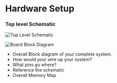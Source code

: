 # Hardware Setup

### Top level Schematic

![Top Level Schematic](https://cdn.discordapp.com/attachments/371689406823661570/842882954601824277/unknown.png)

![Board Block Diagram](https://cdn.discordapp.com/attachments/371689406823661570/843220247725080576/unknown.png)

- Overall Block diagram of your complete system.
- How would your wire up your system? 
- What pins go where?
- Reference the schematic 
- Overall Memory Map
